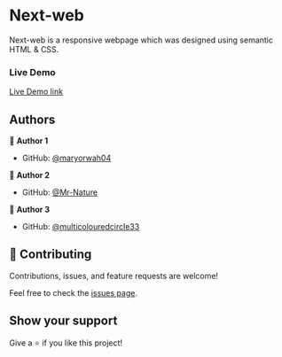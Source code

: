 # Next-web

Next-web is a responsive webpage which was designed using semantic HTML & CSS.

### Live Demo

[Live Demo link](https://maryorwah04.github.io/Next-web/)


## Authors

👤 **Author 1**

* GitHub: [@maryorwah04](https://github.com/maryorwah04)

👤 **Author 2**

* GitHub: [@Mr-Nature](https://github.com/Mr-Nature)

👤 **Author 3**

* GitHub: [@multicolouredcircle33](https://github.com/multicolouredcircle33)


## 🤝 Contributing

Contributions, issues, and feature requests are welcome!

Feel free to check the [issues page](https://github.com/maryorwah04/Next-web/issues).

## Show your support

Give a ⭐️ if you like this project!

